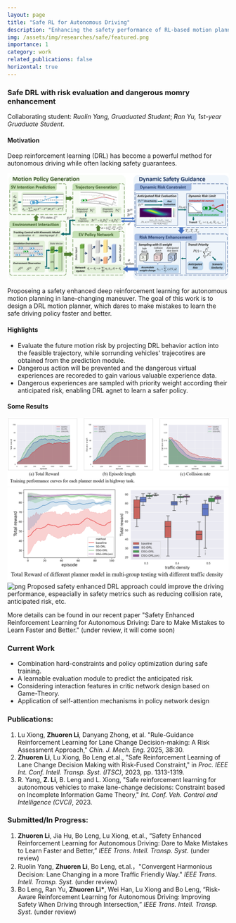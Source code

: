 ```yaml
---
layout: page
title: "Safe RL for Autonomous Driving"
description: "Enhancing the safety performance of RL-based motion planning by prior-knowledge designed safety constraints. (From Sept 2022 to now)"
img: /assets/img/researches/safe/featured.png
importance: 1
category: work
related_publications: false
horizontal: true
---
```

### **Safe DRL with risk evaluation and dangerous momry enhancement**
Collaborating student: *Ruolin Yang, Gruaduated Student*; *Ran Yu, 1st-year Gruaduate Student*.

#### **Motivation**
Deep reinforcement learning (DRL) has become a powerful method for autonomous driving while often lacking safety guarantees.

![png](/assets/img/researches/safe/featured.png) 

Proposeing a safety enhanced deep reinforcement learning for autonomous motion planning in lane-changing maneuver. The goal of this work is to design a DRL motion planner, which dares to make mistakes to learn the safe driving policy faster and better.

#### **Highlights**
- Evaluate the future motion risk by projecting DRL behavior action into the feasible trajectory, while sorrunding vehicles' trajecotires are obtained from the prediction module.
- Dangerous action will be prevented and the dangerous virtual experiences are recoreded to gain various valuable experience data.
- Dangerous experiences are sampled with priority weight according their anticipated risk, enabling DRL agnet to learn a safer policy.

#### **Some Results**
![png](/assets/img/researches/safe/traincurve.png) 
![png](/assets/img/researches/safe/testTR.png) 
![png](/assets/img/researches/safe/highenvgif.gif)
Proposed safety enhanced DRL approach could improve the driving performance, espeacially in safety metrics such as reducing collision rate, anticipated risk, etc.

More details can be found in our recent paper "Safety Enhanced Reinforcement Learning for Autonomous Driving: Dare to Make Mistakes to Learn Faster and Better." (under review, it will come soon)

### **Current Work**
- Combination hard-constraints and policy optimization during safe training.
- A learnable evaluation module to predict the anticipated risk.
- Considering interaction features in critic network design based on Game-Theory.
- Application of self-attention mechanisms in policy network design


### **Publications:**
1. Lu Xiong, **Zhuoren Li**, Danyang Zhong, et al. "Rule-Guidance Reinforcement Learning for Lane Change Decision-making: A Risk Assessment Approach," *Chin. J. Mech. Eng.* 2025, 38:30.
2. **Zhuoren Li**, Lu Xiong, Bo Leng et.al., "Safe Reinforcement Learning of Lane Change Decision Making with Risk-Fused Constraint," in *Proc. IEEE Int. Conf. Intell. Transp. Syst. (ITSC)*, 2023, pp. 1313-1319.
3. R. Yang, **Z. Li**, B. Leng and L. Xiong, "Safe reinforcement learning for autonomous vehicles to make lane-change decisions: Constraint based on Incomplete Information Game Theory," *Int. Conf. Veh. Control and Intelligence (CVCI)*, 2023.

### **Submitted/In Progress:**
1. **Zhuoren Li**, Jia Hu, Bo Leng, Lu Xiong, et.al., “Safety Enhanced Reinforcement Learning for Autonomous Driving: Dare to Make Mistakes to Learn Faster and Better,” *IEEE Trans. Intell. Transp. Syst.* (under review)
2. Ruolin Yang, **Zhuoren Li**, Bo Leng, et.al.，"Convergent Harmonious Decision: Lane Changing in a more Traffic Friendly Way." *IEEE Trans. Intell. Transp. Syst.* (under review)
3. Bo Leng, Ran Yu, **Zhuoren Li\***, Wei Han, Lu Xiong and Bo Leng, “Risk-Aware Reinforcement Learning for Autonomous Driving: Improving Safety When Driving through Intersection,” *IEEE Trans. Intell. Transp. Syst.* (under review)
